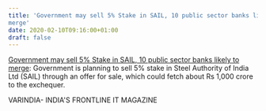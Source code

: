 ```yaml
---
title: 'Government may sell 5% Stake in SAIL, 10 public sector banks likely to
merge'
date: 2020-02-10T09:16:00+01:00
draft: false
---
```


[Government may sell 5% Stake in SAIL, 10 public sector banks likely to merge](https://varindia.com/news/government-may-sell-5-stake-in-sail-10-public-sector-banks-likely-to-merge#.XkERU3LK7PQ.blogger): Government is planning to sell 5% stake in Steel Authority of India Ltd (SAIL) through an offer for sale, which could fetch about Rs 1,000 crore to the exchequer.  
  
VARINDIA- INDIA'S FRONTLINE IT MAGAZINE
